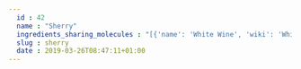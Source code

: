 ```yaml
---
  id : 42
  name : "Sherry"
  ingredients_sharing_molecules : "[{'name': 'White Wine', 'wiki': 'White_wine', 'id': 45, 'category': 'Beverage Alcoholic', 'common_molecules': [6549, 7144, 7997, 12232, 7590, 17100, 5363388, 179, 985, 527, 3893, 222656, 8094, 7658, 6544, 62572, 1031, 6584, 8468, 61384, 31265, 8892, 637758, 612, 650, 8103, 180, 7797, 8129, 10882, 31249, 6993580, 6054, 6560, 7894, 8908, 11747, 126, 61664, 12209, 22873, 62465, 10883, 5281168, 7341, 1491, 7302, 10976, 379, 5366038, 6561, 18467, 10430, 6985, 31242, 8294, 753, 8051, 2969, 5275520, 7799, 16617, 7749, 10448, 1068, 32594, 7800, 31251, 7342, 12756, 11552, 8635, 520098, 460, 3314, 12366, 3776, 31260, 7351, 20083, 7775, 24197, 11527, 5366074, 102550, 1549026, 638014, 7344, 998, 62900, 8091, 7361, 1550470, 8158, 1183, 520326, 8914, 5366264, 957, 569214, 7945, 18827, 1001, 332, 999, 61592, 16220110, 11508, 6428929, 7362, 16872, 13187, 7710, 7824, 12587, 7761, 643820, 135, 19310, 14228, 73750, 31276, 6590, 16255, 8038, 338, 12327, 7501, 14296, 7795, 8655, 602, 12041, 8093, 7720, 12777, 12613, 7762, 11732, 12206, 31289, 7654]}, {'name': 'Wine', 'wiki': 'Wine', 'id': 32, 'category': 'Beverage Alcoholic', 'common_molecules': [6549, 7997, 12232, 7590, 17100, 179, 985, 527, 3893, 222656, 9064, 6054, 8094, 7658, 6544, 62572, 1031, 6584, 8468, 6202, 31265, 5363388, 644104, 637758, 612, 650, 8103, 180, 7797, 8129, 10882, 72276, 6560, 8908, 11747, 126, 61664, 12209, 22873, 62465, 10883, 5281168, 7341, 1550470, 10976, 379, 5366038, 6561, 18467, 10430, 6985, 31242, 8294, 753, 8051, 2969, 5275520, 7799, 16617, 7749, 10448, 1068, 338, 7800, 31251, 7342, 12756, 11552, 8635, 460, 3314, 12366, 7775, 3776, 31260, 7351, 20083, 5280863, 11527, 5366074, 102550, 5280343, 1549026, 638014, 7344, 7654, 6440397, 62900, 8091, 7361, 8158, 1183, 7302, 8914, 5366264, 957, 72, 569214, 7945, 18827, 332, 999, 61592, 16220110, 11508, 5281654, 6428929, 7362, 8892, 13187, 7710, 7824, 12587, 643820, 135, 19310, 14228, 73750, 31276, 6590, 16255, 8038, 12327, 7501, 14296, 7795, 10393, 8655, 602, 12041, 8093, 7720, 1001, 12613, 31289, 7762, 11732, 12206, 445154, 998]}, {'name': 'Red Wine', 'wiki': 'Red_wine', 'id': 39, 'category': 'Beverage Alcoholic', 'common_molecules': [6549, 7997, 61384, 7590, 17100, 5363388, 179, 985, 527, 3893, 222656, 8094, 7658, 6544, 62572, 1031, 6584, 8468, 12232, 31265, 8892, 637758, 612, 650, 8103, 180, 7797, 8129, 10882, 31249, 6993580, 8007, 6054, 6560, 7894, 8908, 11747, 126, 61664, 12209, 22873, 62465, 10883, 5281168, 7341, 1491, 7302, 10976, 379, 5366038, 6561, 18467, 10430, 6985, 31242, 8294, 753, 8051, 2969, 5275520, 226486, 7799, 16617, 7749, 10448, 1068, 338, 7800, 31251, 7342, 12756, 11552, 8635, 460, 3314, 12366, 3776, 31260, 7351, 20083, 7775, 11527, 5366074, 102550, 1549026, 638014, 7344, 7654, 62900, 8091, 7361, 1550470, 8158, 1183, 520326, 8914, 5366264, 957, 569214, 7945, 18827, 332, 999, 61592, 16220110, 11508, 6428929, 7362, 7144, 13187, 7710, 7824, 12587, 7761, 643820, 135, 19310, 14228, 73750, 31276, 6590, 16255, 8038, 12327, 7501, 14296, 7795, 8655, 602, 12041, 8093, 7720, 1001, 12613, 7762, 11732, 12206, 31289, 998]}, {'name': 'Port Wine', 'wiki': 'Port_wine', 'id': 38, 'category': 'Beverage Alcoholic', 'common_molecules': [6549, 7997, 12232, 7590, 17100, 179, 985, 527, 3893, 222656, 8094, 7658, 6544, 62572, 1031, 6584, 6202, 31265, 8892, 644104, 637758, 612, 650, 8103, 180, 7797, 8129, 10882, 31249, 6054, 6560, 8908, 11747, 126, 61664, 12209, 22873, 62465, 10883, 5281168, 7341, 1550470, 10976, 379, 5366038, 6561, 18467, 10430, 6985, 31242, 8294, 753, 8051, 2969, 5275520, 7799, 16617, 7749, 10448, 1068, 338, 7800, 31251, 7342, 12756, 11552, 8635, 460, 3314, 12366, 3776, 31260, 7351, 20083, 7775, 24197, 11527, 5366074, 102550, 1549026, 638014, 7344, 998, 62900, 8091, 7361, 8158, 1183, 7302, 8914, 5366264, 957, 569214, 7945, 18827, 332, 999, 61592, 16220110, 11508, 6428929, 7362, 5363388, 13187, 7710, 7824, 12587, 7761, 643820, 135, 19310, 14228, 1032, 73750, 31276, 6590, 16255, 8038, 12327, 7501, 14296, 7795, 8655, 602, 12041, 8093, 7720, 1001, 7711, 12613, 7762, 11732, 12206, 31289, 7654]}, {'name': 'Sparkling Wine', 'wiki': 'Sparkling_wine', 'id': 43, 'category': 'Beverage Alcoholic', 'common_molecules': [6549, 7997, 12232, 7590, 17100, 5363388, 179, 985, 527, 3893, 222656, 8094, 7658, 6544, 62572, 1031, 6584, 31265, 8892, 637758, 612, 650, 8103, 180, 7797, 8129, 10882, 31249, 6054, 6560, 8908, 11747, 126, 61664, 12209, 22873, 62465, 10883, 5281168, 7341, 1550470, 10976, 379, 5366038, 6561, 18467, 10430, 6985, 31242, 8294, 753, 8051, 2969, 5275520, 7799, 16617, 7749, 10448, 1068, 338, 7800, 31251, 7342, 12756, 11552, 8635, 460, 3314, 12366, 3776, 31260, 7351, 20083, 7775, 24197, 11527, 5366074, 102550, 1549026, 638014, 7344, 998, 62900, 8091, 7361, 8158, 1183, 7302, 8914, 5366264, 957, 569214, 7945, 18827, 332, 999, 61592, 16220110, 11508, 6428929, 7362, 16872, 13187, 7710, 7824, 12587, 643820, 135, 19310, 14228, 73750, 31276, 6590, 16255, 8038, 12327, 7501, 14296, 7795, 8655, 602, 12041, 8093, 7720, 1001, 12613, 7762, 11732, 12206, 31289, 7654]}]"
  slug : sherry
  date : 2019-03-26T08:47:11+01:00
---
```



